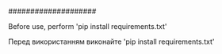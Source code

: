 ####################

Before use, perform 'pip install requirements.txt'

Перед використанням виконайте 'pip install requirements.txt'


